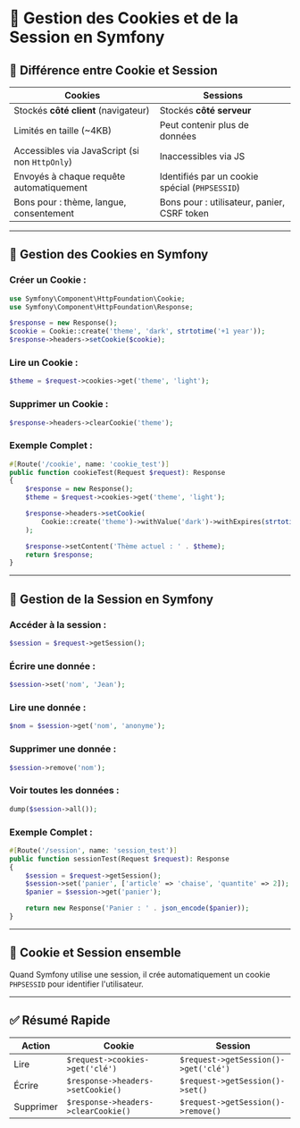 
# 🧠 Gestion des Cookies et de la Session en Symfony

## 📖 Différence entre Cookie et Session

| Cookies | Sessions |
|--------|----------|
| Stockés **côté client** (navigateur) | Stockés **côté serveur** |
| Limités en taille (~4KB) | Peut contenir plus de données |
| Accessibles via JavaScript (si non `HttpOnly`) | Inaccessibles via JS |
| Envoyés à chaque requête automatiquement | Identifiés par un cookie spécial (`PHPSESSID`) |
| Bons pour : thème, langue, consentement | Bons pour : utilisateur, panier, CSRF token |

---

## 🍪 Gestion des Cookies en Symfony

### Créer un Cookie :

```php
use Symfony\Component\HttpFoundation\Cookie;
use Symfony\Component\HttpFoundation\Response;

$response = new Response();
$cookie = Cookie::create('theme', 'dark', strtotime('+1 year'));
$response->headers->setCookie($cookie);
```

### Lire un Cookie :

```php
$theme = $request->cookies->get('theme', 'light');
```

### Supprimer un Cookie :

```php
$response->headers->clearCookie('theme');
```

### Exemple Complet :

```php
#[Route('/cookie', name: 'cookie_test')]
public function cookieTest(Request $request): Response
{
    $response = new Response();
    $theme = $request->cookies->get('theme', 'light');

    $response->headers->setCookie(
        Cookie::create('theme')->withValue('dark')->withExpires(strtotime('+1 year'))->withPath('/')
    );

    $response->setContent('Thème actuel : ' . $theme);
    return $response;
}
```

---

## 🧰 Gestion de la Session en Symfony

### Accéder à la session :

```php
$session = $request->getSession();
```

### Écrire une donnée :

```php
$session->set('nom', 'Jean');
```

### Lire une donnée :

```php
$nom = $session->get('nom', 'anonyme');
```

### Supprimer une donnée :

```php
$session->remove('nom');
```

### Voir toutes les données :

```php
dump($session->all());
```

### Exemple Complet :

```php
#[Route('/session', name: 'session_test')]
public function sessionTest(Request $request): Response
{
    $session = $request->getSession();
    $session->set('panier', ['article' => 'chaise', 'quantite' => 2]);
    $panier = $session->get('panier');

    return new Response('Panier : ' . json_encode($panier));
}
```

---

## 🔁 Cookie et Session ensemble

Quand Symfony utilise une session, il crée automatiquement un cookie `PHPSESSID` pour identifier l'utilisateur.

---

## ✅ Résumé Rapide

| Action | Cookie | Session |
|--------|--------|---------|
| Lire | `$request->cookies->get('clé')` | `$request->getSession()->get('clé')` |
| Écrire | `$response->headers->setCookie()` | `$request->getSession()->set()` |
| Supprimer | `$response->headers->clearCookie()` | `$request->getSession()->remove()` |
